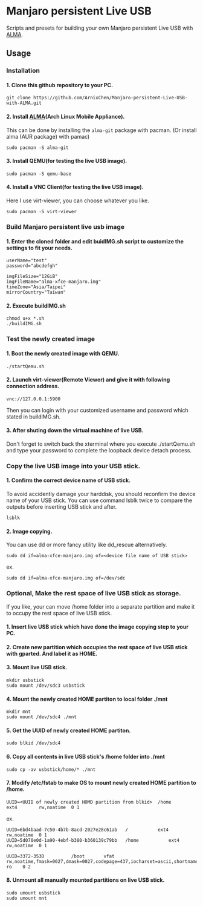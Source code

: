 # Manjaro persistent Live USB
Scripts and presets for building your own Manjaro persistent Live USB with [ALMA](https://github.com/r-darwish/topgrade/).

## Usage
### Installation
#### 1. Clone this github repository to your PC.
```
git clone https://github.com/ArnixChen/Manjaro-persistent-Live-USB-with-ALMA.git
```
#### 2. Install [ALMA](https://github.com/r-darwish/topgrade/)(Arch Linux Mobile Appliance).
This can be done by installing the `alma-git` package with pacman. (Or install  alma (AUR package) with pamac)
``` shell
sudo pacman -S alma-git
```
#### 3. Install QEMU(for testing the live USB image).
``` shell
sudo pacman -S qemu-base
```
  
#### 4. Install a VNC Client(for testing the live USB image).
Here I use virt-viewer, you can choose whatever you like.
``` shell
sudo pacman -S virt-viewer
```
### Build Manjaro persistent live usb image
#### 1. Enter the cloned folder and edit buidIMG.sh script to customize the settings to fit your needs.
```
userName="test"
password="abcdefgh"

imgFileSize="12GiB"
imgFileName="alma-xfce-manjaro.img"
timeZone="Asia/Taipei"
mirrorCountry="Taiwan"
```
#### 2. Execute buildIMG.sh
``` shell
chmod u+x *.sh
./buildIMG.sh
```
  
### Test the newly created image
#### 1. Boot the newly created image with QEMU.
``` shell
./startQemu.sh
```
#### 2. Launch virt-viewer(Remote Viewer) and give it with following connection address.
```
vnc://127.0.0.1:5900
```
Then you can login with your customized username and password which stated in buildIMG.sh.
#### 3. After shuting down the virtual machine of live USB.
Don't forget to switch back the xterminal where you execute ./startQemu.sh and type your password to complete the
loopback device detach process.
  
### Copy the live USB image into your USB stick.
#### 1. Confirm the correct device name of USB stick.
To avoid accidently damage your harddisk, you should reconfirm the device name of your USB stick.
You can use command lsblk twice to compare the outputs before inserting USB stick and after.
```
lsblk
```
#### 2. Image copying. 
You can use dd or more fancy utility like dd_rescue alternatively.
```
sudo dd if=alma-xfce-manjaro.img of=<device file name of USB stick>
```
  ex.
```
sudo dd if=alma-xfce-manjaro.img of=/dev/sdc
```

### Optional, Make the rest space of live USB stick as storage.
If you like, your can move /home folder into a separate partition and make it to occupy the rest space of live USB stick.
#### 1. Insert live USB stick which have done the image copying step to your PC.
#### 2. Create new partition which occupies the rest space of live USB stick with gparted. And label it as HOME.
#### 3. Mount live USB stick.
```
mkdir usbstick
sudo mount /dev/sdc3 usbstick  
```
#### 4. Mount the newly created HOME partiton to local folder ./mnt
``` shell
mkdir mnt
sudo mount /dev/sdc4 ./mnt
```
#### 5. Get the UUID of newly created HOME partiton.
``` shell
sudo blkid /dev/sdc4
```
#### 6. Copy all contents in live USB stick's /home folder into ./mnt
``` shell
sudo cp -av usbstick/home/* ./mnt
```
#### 7. Modify /etc/fstab to make OS to mount newly created HOME partition to /home.
```
UUID=<UUID of newly created HOMD partition from blkid>	/home         	ext4      	rw,noatime	0 1
```
ex. 
```
UUID=6bd4baad-7c50-4b7b-8acd-2027e28c61ab	/         	ext4      	rw,noatime	0 1
UUID=5d070e0d-1a90-4ebf-b380-b360139c79bb	/home         	ext4      	rw,noatime	0 1

UUID=3372-353D      	/boot     	vfat      	rw,noatime,fmask=0027,dmask=0027,codepage=437,iocharset=ascii,shortname=mixed,utf8,errors=remount-ro	0 2
```
#### 8. Unmount all manually mounted partitions on  live USB stick.
``` shell
sudo umount usbstick
sudo umount mnt
```



  
  
  
  
